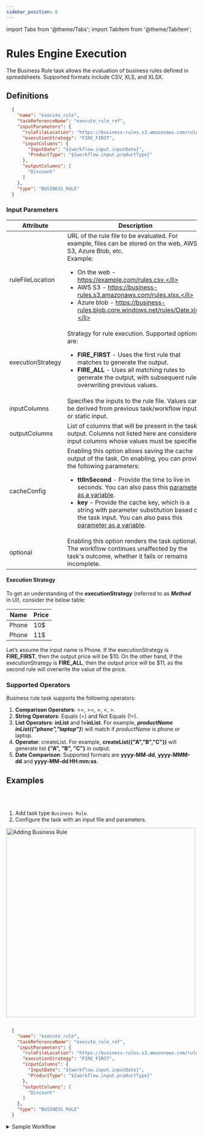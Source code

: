 ```yaml
---
sidebar_position: 6
---
```


import Tabs from '@theme/Tabs';
import TabItem from '@theme/TabItem';

# Rules Engine Execution

The Business Rule task allows the evaluation of business rules defined in spreadsheets. Supported formats include CSV, XLS, and XLSX.

## Definitions

 ```json
   {
     "name": "execute_rule",
     "taskReferenceName": "execute_rule_ref",
     "inputParameters": {
       "ruleFileLocation": "https://business-rules.s3.amazonaws.com/rules.xlsx",
       "executionStrategy": "FIRE_FIRST",
       "inputColumns": {
         "InputDate": "${workflow.input.inputDate}",
         "ProductType": "${workflow.input.productType}"
       },
       "outputColumns": [
         "Discount"
       ]
     },
     "type": "BUSINESS_RULE"
   }
```

### Input Parameters

| Attribute | Description |
| --------- | ----------- |
| ruleFileLocation | URL of the rule file to be evaluated. For example, files can be stored on the web, AWS S3, Azure Blob, etc.<br/>Example:<ul><li>On the web - https://example.com/rules.csv.</li><li>AWS S3 - https://business-rules.s3.amazonaws.com/rules.xlsx.</li><li>Azure blob - https://business-rules.blob.core.windows.net/rules/Date.xlsx.</li></ul> |
| executionStrategy | Strategy for rule execution. Supported options are:<ul><li>**FIRE_FIRST** - Uses the first rule that matches to generate the output.</li><li>**FIRE_ALL** - Uses all matching rules to generate the output, with subsequent rules overwriting previous values.</li></ul> | 
| inputColumns | Specifies the inputs to the rule file. Values can be derived from previous task/workflow input or static input. |
| outputColumns | List of columns that will be present in the task output. Columns not listed here are considered input columns whose values must be specified. |
| cacheConfig | Enabling this option allows saving the cache output of the task. On enabling, you can provide the following parameters:<ul><li>**ttlInSecond** - Provide the time to live in seconds. You can also pass this [parameter as a variable](https://orkes.io/content/developer-guides/passing-inputs-to-task-in-conductor).</li><li>**key** - Provide the cache key, which is a string with parameter substitution based on the task input. You can also pass this [parameter as a variable](https://orkes.io/content/developer-guides/passing-inputs-to-task-in-conductor).</li></ul> |
| optional | Enabling this option renders the task optional. The workflow continues unaffected by the task's outcome, whether it fails or remains incomplete. | 

#### Execution Strategy

To get an understanding of the **executionStrategy** (referred to as **_Method_** in UI), consider the below table:

| Name       | Price        |
|------------|--------------|
| Phone      | 10$          |
| Phone      | 11$          |

Let’s assume the input name is Phone. If the executionStrategy is **FIRE_FIRST**, then the output price will be $10. On the other hand, if the executionStrategy is **FIRE_ALL**, then the output price will be $11, as the second rule will overwrite the value of the price.

### Supported Operators

Business rule task supports the following operators:

1. **Comparison Operators**: <=, >=, =, <, >.
2. **String Operators**: Equals (=) and Not Equals (!=).
3. **List Operators**: **inList** and **!=inList**. For example, **_productName inList({"phone","laptop"}_**) will match if _productName_ is phone or laptop.
4. **Operator**: createList. For example, **createList({"A","B","C"})** will generate list **{"A", "B", "C"}** in output.
5. **Date Comparison**: Supported formats are **yyyy-MM-dd**, **yyyy-MMM-dd** and **yyyy-MM-dd HH:mm:ss**.

## Examples

<Tabs>
<TabItem value="UI" label="UI" className="paddedContent">

<div className="row">
<div className="col col--4">

<br/>
<br/>

1. Add task type `Business Rule`.
2. Configure the task with an input file and parameters.


</div>
<div className="col">
<div className="embed-loom-video">

<p><img src="/content/img/ui-guide-business-rule-task.png" alt="Adding Business Rule" width="500" height="auto"/></p>

</div>
</div>
</div>



</TabItem>
 <TabItem value="JSON" label="JSON">

```json

  {
    "name": "execute_rule",
    "taskReferenceName": "execute_rule_ref",
    "inputParameters": {
      "ruleFileLocation": "https://business-rules.s3.amazonaws.com/rules.xlsx",
      "executionStrategy": "FIRE_FIRST",
      "inputColumns": {
        "InputDate": "${workflow.input.inputDate}",
        "ProductType": "${workflow.input.productType}"
      },
      "outputColumns": [
        "Discount"
      ]
    },
    "type": "BUSINESS_RULE"
  }

```

</TabItem>
</Tabs>


<details><summary>Sample Workflow</summary>

Consider the following rule file:

```

productType |   productCategory |   purchaseDate            |   itemCount   |   price   |   Discount    |   ShippingCharges
electronics |       cellphone   |   <=2022-04-22            |       8       |   != 100  |       11%     |       5$
electronics |       cellphone   |   <=2022-04-22            |       8       |   < 100   |       13%     |       15$
electronics |      laptop       |   > 2022-mar-12           |       >10     |   <10.2   |       5%      |       4$
beauty      |      powder       |   = 2022-01-01            |       >15     |   >=10.3  |       15%     |       2$
food        |      pizza        |   < 2022-03-22 12:20:22   |       25      |   >300    |       7%      |       10$

```

The workflow definition is as follows:

```json

    {
      "name": "TestRule",
      "tasks": [
        {
          "name": "rule",
          "taskReferenceName": "rule",
          "inputParameters": {
            "ruleFileLocation": "Product.xlsx",
            "executionStrategy": "FIRE_FIRST",
            "ruleFileStorage": "LOCAL",
            "inputColumns": {
              "productType": "${workflow.input.productType}",
              "productCategory": "${workflow.input.productCategory}",
              "price": "${workflow.input.price}",
              "itemCount": "${workflow.input.itemCount}",
              "itemCode": "${workflow.input.itemCode}"
            },
            "outputColumns": [
              "Discount",
              "ShippingCharges"
            ]
          },
          "type": "BUSINESS_RULE"
        }
      ]
    }

```

If the workflow is triggered using the following input:

```json

    {
        "productType": "electronics",
        "productCategory": "cellphone",
        "price": "5",
        "itemCount": "8",
        "purchaseDate": "2022-04-22"
    }

```

It will match the first row and generate output as:

```json

    {
      "Discount" : "11%",
      "ShippingCharges" : "5$"
    }

```
Let’s see another case where the same workflow is triggered using the following input:

```json

    {
        "productType": "electronics",
        "productCategory": "laptop",
        "price": "10.0",
        "itemCount": "12",
        "purchaseDate": "2022-04-22"
    }

```

In order to compare double values, we should put the suffix .0. If it is not there, then it will match the third row and generate output as:

```json
    {
      "Discount" : "5%",
      "ShippingCharges" : "4$"
    }
```
When we use FIRE_ALL as executionStrategy, with the workflow input as:

 ```json
    {
        "productType": "electronics",
        "productCategory": "cellphone",
        "price": "5",
        "itemCount": "8",
        "purchaseDate": "2022-04-22"
    }
```
It matches the second row since it also matches the criteria and generates output as: 

```json
    {
      "Discount" : "13%",
      "ShippingCharges" : "5$"
    }
``` 
</details>